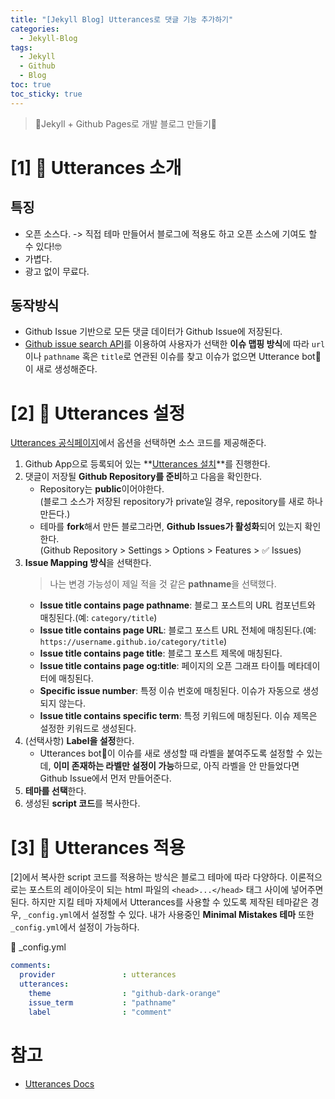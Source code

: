 ```yaml
---
title: "[Jekyll Blog] Utterances로 댓글 기능 추가하기"
categories:
  - Jekyll-Blog
tags:
  - Jekyll
  - Github
  - Blog
toc: true
toc_sticky: true
---
```


> 💎Jekyll + Github Pages로 개발 블로그 만들기💎

# [1] 🔮 Utterances 소개
## 특징
- 오픈 소스다. -> 직접 테마 만들어서 블로그에 적용도 하고 오픈 소스에 기여도 할 수 있다!🤓
- 가볍다.
- 광고 없이 무료다.

## 동작방식
- Github Issue 기반으로 모든 댓글 데이터가 Github Issue에 저장된다.
- [Github issue search API](https://docs.github.com/en/rest/reference/search#search-issues)를 이용하여 사용자가 선택한 **이슈 맵핑 방식**에 따라 `url`이나 `pathname` 혹은 `title`로 연관된 이슈를 찾고 이슈가 없으면 Utterance bot🤖이 새로 생성해준다.

# [2] 🔮 Utterances 설정
[Utterances 공식페이지](https://utteranc.es/)에서 옵션을 선택하면 소스 코드를 제공해준다.

1. Github App으로 등록되어 있는 **[Utterances 설치](https://github.com/apps/utterances)**를 진행한다.
2. 댓글이 저장될 **Github Repository를 준비**하고 다음을 확인한다.
    - Repository는 **public**이어야한다.  
    (블로그 소스가 저장된 repository가 private일 경우, repository를 새로 하나 만든다.)
    - 테마를 **fork**해서 만든 블로그라면, **Github Issues가 활성화**되어 있는지 확인한다.  
    (Github Repository > Settings > Options > Features > ✅ Issues)
3. **Issue Mapping 방식**을 선택한다.
    > 나는 변경 가능성이 제일 적을 것 같은 **pathname**을 선택했다.
    - **Issue title contains page pathname**: 블로그 포스트의 URL 컴포넌트와 매칭된다.(예: `category/title`)
    - **Issue title contains page URL**: 블로그 포스트 URL 전체에 매칭된다.(예: `https://username.github.io/category/title`)
    - **Issue title contains page title**: 블로그 포스트 제목에 매칭된다.
    - **Issue title contains page og:title**: 페이지의 오픈 그래프 타이틀 메타데이터에 매칭된다.
    - **Specific issue number**: 특정 이슈 번호에 매칭된다. 이슈가 자동으로 생성되지 않는다.
    - **Issue title contains specific term**: 특정 키워드에 매칭된다. 이슈 제목은 설정한 키워드로 생성된다.
4. (선택사항) **Label을 설정**한다.
    - Utterances bot🤖이 이슈를 새로 생성할 때 라벨을 붙여주도록 설정할 수 있는데, **이미 존재하는 라벨만 설정이 가능**하므로, 아직 라벨을 안 만들었다면 Github Issue에서 먼저 만들어준다.
5. **테마를 선택**한다.
6. 생성된 **script 코드**를 복사한다.


# [3] 🔮 Utterances 적용
[2]에서 복사한 script 코드를 적용하는 방식은 블로그 테마에 따라 다양하다. 이론적으로는 포스트의 레이아웃이 되는 html 파일의 `<head>...</head>` 태그 사이에 넣어주면 된다. 하지만 지킬 테마 자체에서 Utterances를 사용할 수 있도록 제작된 테마같은 경우, `_config.yml`에서 설정할 수 있다. 내가 사용중인 **Minimal Mistakes 테마** 또한 `_config.yml`에서 설정이 가능하다.

🔽 _config.yml
```yml
comments:
  provider               : utterances
  utterances:
    theme                : "github-dark-orange"
    issue_term           : "pathname"
    label                : "comment"
```

# 참고
- [Utterances Docs](https://utteranc.es/)


